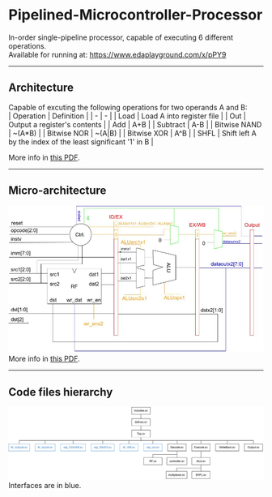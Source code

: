 # Pipelined-Microcontroller-Processor
In-order single-pipeline processor, capable of executing 6 different operations.  
Available for running at: https://www.edaplayground.com/x/pPY9
___
## Architecture
Capable of excuting the following operations for two operands A and B:  
| Operation |	Definition |
| - | - |
| Load | Load A into register file | 
| Out |	Output a register's contents |
| Add |	A+B |
| Subtract |	A-B |
| Bitwise NAND |	~(A\*B) |
| Bitwise NOR |	~(A\|B) |
| Bitwise XOR |	A^B |
| SHFL |	Shift left A by the index of the least significant '1' in B |

More info in [this PDF](/docs/High-Level%20Architectural%20Specifications.pdf).
___
## Micro-architecture
![Processor's top level diagram](https://github.com/naftali10/Pipelined-Microcontroller-Processor/blob/main/Top%20Level%20Diagram.jpg "Top level diagram")  
More info in [this PDF](/docs/Micro%20Architectural%20Specifications.pdf).
___
## Code files hierarchy
![Processor's top level diagram](https://github.com/naftali10/Pipelined-Microcontroller-Processor/blob/main/code/design/Design%20files%20hierarchy.png "Top level diagram")  
Interfaces are in blue.
